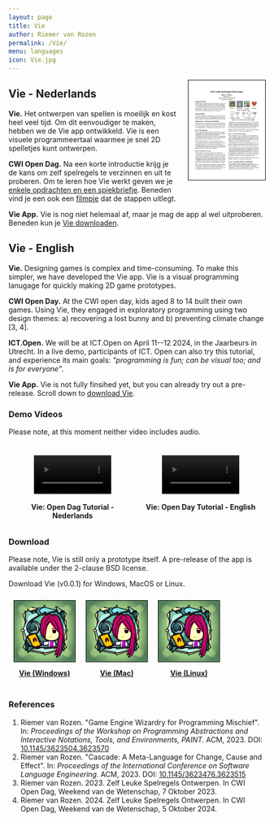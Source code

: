 ```yaml
---
layout: page
title: Vie
author: Riemer van Rozen
permalink: /Vie/
menu: languages
icon: Vie.jpg
---
```

<div style="text-align: center; font-weight: bold; float: right; padding-left: 20px; padding-bottom: 20px; width: 30%;">
<a href="/assets/Vie/Vie_Win_v001.zip">
<img src="/assets/CWI_Open_Dag_2024.jpg" style="border: 1px solid black;">
</a>
</div>

## Vie - Nederlands

**Vie.**
Het ontwerpen van spellen is moeilijk en kost heel veel tijd. Om dit eenvoudiger te maken, hebben we de Vie app ontwikkeld. Vie is een visuele programmeertaal waarmee je snel 2D spelletjes kunt ontwerpen. 

**CWI Open Dag.**
Na een korte introductie krijg je de kans om zelf spelregels te verzinnen en uit te proberen. Om te leren hoe Vie werkt geven we je [enkele opdrachten en een spiekbriefje](/assets/CWI_Open_Dag_2024_Opdrachten.pdf). Beneden vind je een ook een [filmpje](#demo) dat de stappen uitlegt.

**Vie App.** Vie is nog niet helemaal af, maar je mag de app al wel uitproberen. Beneden kun je [Vie downloaden](#download).

## Vie - English

**Vie.** Designing games is complex and time-consuming. To make this simpler, we have developed the Vie app. Vie is a visual programming lanugage for quickly making 2D game prototypes.

**CWI Open Day.** 
At the CWI open day, kids aged 8 to 14 built their own games.
Using Vie, they engaged in exploratory programming using two design themes:
a) recovering a lost bunny and b) preventing climate change [3, 4].

**ICT.Open.** We will be at ICT.Open on April 11--12 2024, in the Jaarbeurs in Utrecht.
In a live demo, participants of ICT. Open can also try this tutorial,
and experience its main goals: *"programming is fun; can be visual too; and is for everyone"*.

**Vie App.** Vie is not fully finsihed yet, but you can already try out a pre-release. Scroll down to [download Vie](#download).

### <a name="demo"></a>Demo Videos
Please note, at this moment neither video includes audio. 

<div style="display:flex; width: 100%; overflow: hidden;">
<div style="float: left; width: 50%; text-align: center; font-weight: bold; padding: 10px;">
<figure class="video_container">
  <video controls="true" allowfullscreen="true" width="100%">
    <source src="/assets/Vie_demo_NL_subtitles.mp4">
  </video>
</figure>
<div>Vie: Open Dag Tutorial - Nederlands</div>
</div>

<div style="float: right; width: 50%; text-align: center; font-weight: bold;  padding: 10px;">
<figure class="video_container">
  <video controls="true" allowfullscreen="true" width="100%">
    <source src="/assets/Vie_demo_EN_subtitles.mp4">
  </video>
</figure>
<div>Vie: Open Day Tutorial - English</div>
</div>
</div>

### <a name="download"></a>Download
Please note, Vie is still only a prototype itself.
A pre-release of the app is available under the 2-clause BSD license.

Download Vie (v0.0.1) for Windows, MacOS or Linux.

<div style="display:flex; width: 100%; overflow: hidden;">
<div style="text-align: center; font-weight: bold; float:left; padding: 10px;">
<a href="/assets/Vie/Vie_Win_v001.zip">
<img src="/assets/Vie.jpg" style="width: 120px; border: 1px solid black;">
<div style="padding: 10px;">Vie (Windows)</div>
</a>
</div>

<div style="text-align: center; font-weight: bold; float:left; padding: 10px;">
<a href="/assets/Vie/Vie_Mac_v001.dmg">
  <img src="/assets/Vie.jpg" style="width: 120px; border: 1px solid black;">
  <div style="padding: 10px;">Vie (Mac)</div>
</a>
</div>

<div style="text-align: center; font-weight: bold; float:left; padding: 10px;">
<a href="/assets/Vie/Vie_Linux_v001.zip">
  <img src="/assets/Vie.jpg" style="width: 120px; border: 1px solid black;">
  <div style="padding: 10px;">Vie (Linux)</div>
</a>
</div>
</div>

### References
1. Riemer van Rozen. "Game Engine Wizardry for Programming Mischief". In: *Proceedings of the Workshop on Programming Abstractions and Interactive Notations, Tools, and Environments, PAINT.* ACM, 2023. DOI: [10.1145/3623504.3623570](https://doi.org/10.1145/3623504.3623570)
2. Riemer van Rozen. "Cascade: A Meta-Language for Change, Cause and Effect". In: *Proceedings of the International Conference on Software Language Engineering.* ACM, 2023. DOI: [10.1145/3623476.3623515](https://doi.org/10.1145/3623476.3623515)
3. Riemer van Rozen. 2023. Zelf Leuke Spelregels Ontwerpen. In CWI Open Dag,
Weekend van de Wetenschap, 7 Oktober 2023.
4. Riemer van Rozen. 2024. Zelf Leuke Spelregels Ontwerpen. In CWI Open Dag,
Weekend van de Wetenschap, 5 Oktober 2024.
